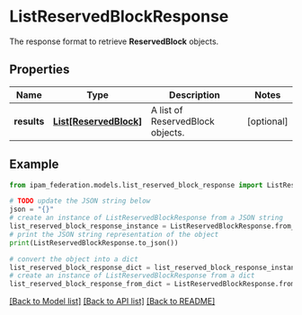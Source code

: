 # ListReservedBlockResponse

The response format to retrieve __ReservedBlock__ objects.

## Properties

Name | Type | Description | Notes
------------ | ------------- | ------------- | -------------
**results** | [**List[ReservedBlock]**](ReservedBlock.md) | A list of ReservedBlock objects. | [optional] 

## Example

```python
from ipam_federation.models.list_reserved_block_response import ListReservedBlockResponse

# TODO update the JSON string below
json = "{}"
# create an instance of ListReservedBlockResponse from a JSON string
list_reserved_block_response_instance = ListReservedBlockResponse.from_json(json)
# print the JSON string representation of the object
print(ListReservedBlockResponse.to_json())

# convert the object into a dict
list_reserved_block_response_dict = list_reserved_block_response_instance.to_dict()
# create an instance of ListReservedBlockResponse from a dict
list_reserved_block_response_from_dict = ListReservedBlockResponse.from_dict(list_reserved_block_response_dict)
```
[[Back to Model list]](../README.md#documentation-for-models) [[Back to API list]](../README.md#documentation-for-api-endpoints) [[Back to README]](../README.md)


